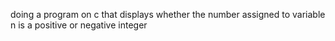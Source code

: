 doing a program on c that displays whether the number assigned to variable n is a positive or negative integer
